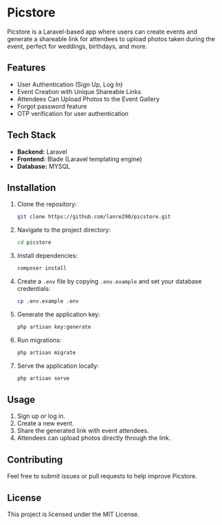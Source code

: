 # Picstore

Picstore is a Laravel-based app where users can create events and generate a shareable link for attendees to upload photos taken during the event, perfect for weddings, birthdays, and more.

## Features

- User Authentication (Sign Up, Log In)
- Event Creation with Unique Shareable Links
- Attendees Can Upload Photos to the Event Gallery
- Forgot password feature
- OTP verification for user authentication

## Tech Stack

- **Backend:** Laravel
- **Frontend:** Blade (Laravel templating engine)
- **Database:** MYSQL

## Installation

1. Clone the repository:
    ```bash
    git clone https://github.com/lanre290/picstore.git
    ```

2. Navigate to the project directory:
    ```bash
    cd picstore
    ```

3. Install dependencies:
    ```bash
    composer install
    ```

4. Create a `.env` file by copying `.env.example` and set your database credentials:
    ```bash
    cp .env.example .env
    ```

5. Generate the application key:
    ```bash
    php artisan key:generate
    ```

6. Run migrations:
    ```bash
    php artisan migrate
    ```

7. Serve the application locally:
    ```bash
    php artisan serve
    ```

## Usage

1. Sign up or log in.
2. Create a new event.
3. Share the generated link with event attendees.
4. Attendees can upload photos directly through the link.

## Contributing

Feel free to submit issues or pull requests to help improve Picstore.

## License

This project is licensed under the MIT License.
